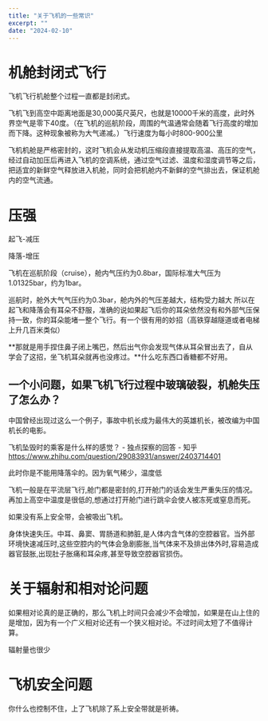 ```yaml
---
title: "关于飞机的一些常识"
excerpt: ""
date: "2024-02-10"
---
```


# 机舱**封闭式飞行**

飞机飞行机舱整个过程一直都是封闭式。

飞机飞到高空中距离地面是30,000英尺英尺，也就是10000千米的高度，此时外界空气是零下40度。（在飞机的巡航阶段，周围的气温通常会随着飞行高度的增加而下降。这种现象被称为大气递减。）飞行速度为每小时800-900公里

飞机机舱是严格密封的，这时飞机会从发动机压缩段直接提取高温、高压的空气，经过自动加压后再进入飞机的空调系统，通过空气过滤、温度和湿度调节等之后，把适宜的新鲜空气释放进入机舱，同时会把机舱内不新鲜的空气排出去，保证机舱内的空气流通。

# 压强

起飞-减压

降落-增压

飞机在巡航阶段（cruise），舱内气压约为0.8bar，国际标准大气压为1.01325bar，约为1bar。

巡航时，舱外大气气压约为0.3bar，舱内外的气压差越大，结构受力越大
所以在起飞和降落会有耳朵不舒服，准确的说如果起飞后你的耳朵依然没有和外部气压保持一致，你的耳朵能堵一整个飞行。有一个很有用的妙招（高铁穿越隧道或者电梯上升几百米类似）

**那就是用手捏住鼻子闭上嘴巴，然后出气你会发现气体从耳朵冒出去了，自从学会了这招，坐飞机耳朵就再也没疼过。**什么吃东西口香糖都不好用。

## **一个小问题，如果飞机飞行过程中玻璃破裂，机舱失压了怎么办？**

中国曾经出现过这么一个例子，事故中机长成为最伟大的英雄机长，被改编为中国机长的电影。

飞机坠毁时的乘客是什么样的感觉？ - 独点探察的回答 - 知乎
https://www.zhihu.com/question/29083931/answer/2403714401

此时你是不能用降落伞的。因为氧气稀少，温度低

飞机一般是在平流层飞行,舱门都是密封的,打开舱门的话会发生严重失压的情况。再加上高空中温度是很低的,想通过打开舱门进行跳伞会使人被冻死或窒息而死。

如果没有系上安全带，会被吸出飞机。

身体快速失压。中耳、鼻窦、胃肠道和肺脏,是人体内含气体的空腔器官。当外部环境快速减压时,这些空腔内的气体会急剧膨胀,当气体来不及排出体外时,容易造成器官鼓胀,出现肚子胀痛和耳朵疼,甚至导致空腔器官损伤。

# 关于辐射和相对论问题

如果相对论真的是正确的，那么飞机上时间只会减少不会增加，如果是在山上住的是增加，因为有一个广义相对论还有一个狭义相对论。不过时间太短了不值得计算。

辐射量也很少

# 飞机安全问题

你什么也控制不住，上了飞机除了系上安全带就是祈祷。